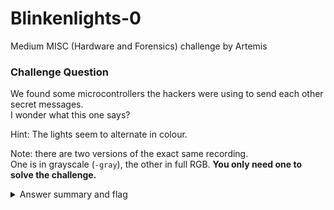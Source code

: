 # Blinkenlights-0

Medium MISC (Hardware and Forensics) challenge by Artemis

### Challenge Question

We found some microcontrollers the hackers were using to send each other secret messages.  
I wonder what this one says?

Hint: The lights seem to alternate in colour.

Note: there are two versions of the exact same recording.  
One is in grayscale (`-gray`), the other in full RGB. 
**You only need one to solve the challenge.**

<details> 
  <summary>Answer summary and flag</summary>
  
  Steps:
  This challenge is in binary.
  
  The green light is "1" and the red light is "0".
  
  I created a solve script for color version this challenge. It is located in this folder and called Blinkenlights-0-solve.py
  
  Flag: clubeh{r3d_@nd_9r33n_65843167}
  
</details>
